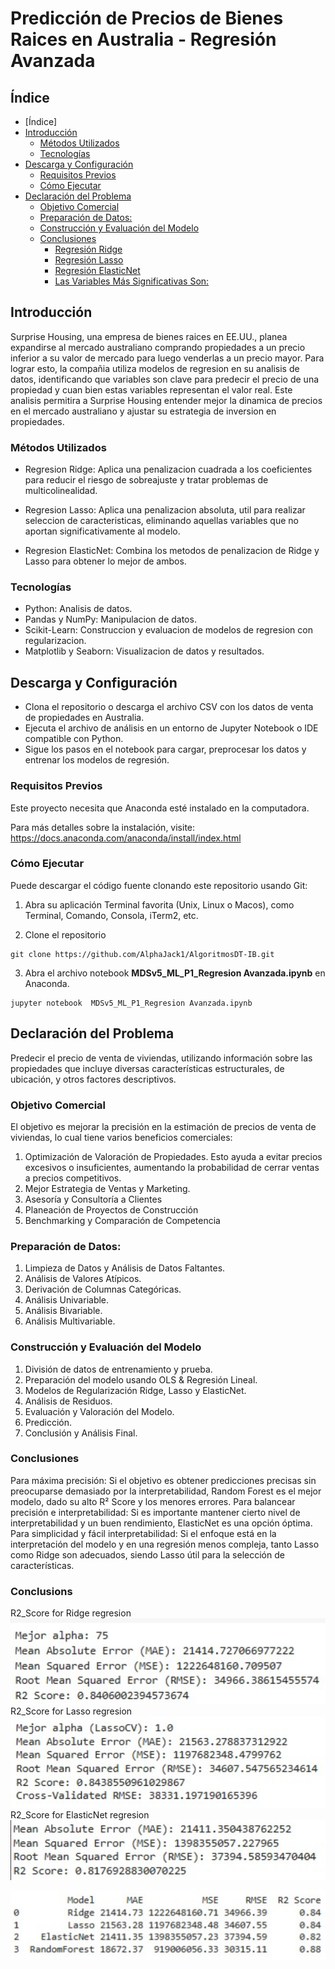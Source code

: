 # Predicción de Precios de Bienes Raices en Australia - Regresión Avanzada


## Índice


- [Índice]
- [Introducción](#introducción)
  - [Métodos Utilizados](#métodos-utilizados)
  - [Tecnologías](#tecnologías)
- [Descarga y Configuración](#descarga-y-configuración)
  - [Requisitos Previos](#requisitos-previos)
  - [Cómo Ejecutar](#cómo-ejecutar)
- [Declaración del Problema](#declaración-del-problema)
  - [Objetivo Comercial](#objetivo-comercial)
  - [Preparación de Datos:](#preparación-de-datos)
  - [Construcción y Evaluación del Modelo](#construcción-y-evaluación-del-modelo)
  - [Conclusiones](#conclusiones)
    - [Regresión Ridge](#regresión-ridge)
    - [Regresión Lasso](#regresión-lasso)
    - [Regresión ElasticNet](#regresión-lasso)
    - [Las Variables Más Significativas Son:](#las-variables-más-significativas-son)


## Introducción


Surprise Housing, una empresa de bienes raices en EE.UU., planea expandirse al mercado australiano comprando propiedades a un precio inferior a su valor de mercado para luego venderlas a un precio mayor. Para lograr esto, la compañia utiliza modelos de regresion en su analisis de datos, identificando que variables son clave para predecir el precio de una propiedad y cuan bien estas variables representan el valor real. Este analisis permitira a Surprise Housing entender mejor la dinamica de precios en el mercado australiano y ajustar su estrategia de inversion en propiedades.






### Métodos Utilizados


* Regresion Ridge: Aplica una penalizacion cuadrada a los coeficientes para reducir el riesgo de sobreajuste y tratar problemas de multicolinealidad.


* Regresion Lasso: Aplica una penalizacion absoluta, util para realizar seleccion de caracteristicas, eliminando aquellas variables que no aportan significativamente al modelo.
* Regresion ElasticNet: Combina los metodos de penalizacion de Ridge y Lasso para obtener lo mejor de ambos.


### Tecnologías


* Python: Analisis de datos.
* Pandas y NumPy: Manipulacion de datos.
* Scikit-Learn: Construccion y evaluacion de modelos de regresion con regularizacion.
* Matplotlib y Seaborn: Visualizacion de datos y resultados.


## Descarga y Configuración


* Clona el repositorio o descarga el archivo CSV con los datos de venta de propiedades en Australia.
* Ejecuta el archivo de análisis en un entorno de Jupyter Notebook o IDE compatible con Python.
* Sigue los pasos en el notebook para cargar, preprocesar los datos y entrenar los modelos de regresión.


### Requisitos Previos


Este proyecto necesita que Anaconda esté instalado en la computadora.


Para más detalles sobre la instalación, visite: https://docs.anaconda.com/anaconda/install/index.html


### Cómo Ejecutar


Puede descargar el código fuente clonando este repositorio usando Git:


1. Abra su aplicación Terminal favorita (Unix, Linux o Macos), como Terminal, Comando, Consola, iTerm2, etc.


2. Clone el repositorio


```
git clone https://github.com/AlphaJack1/AlgoritmosDT-IB.git
```


3. Abra el archivo notebook **MDSv5_ML_P1_Regresion Avanzada.ipynb** en Anaconda.


```
jupyter notebook  MDSv5_ML_P1_Regresion Avanzada.ipynb
```




## Declaración del Problema


Predecir el precio de venta de viviendas, utilizando información sobre las propiedades que incluye diversas características estructurales, de ubicación, y otros factores descriptivos.




### Objetivo Comercial


El objetivo es mejorar la precisión en la estimación de precios de venta de viviendas, lo cual tiene varios beneficios comerciales:
1. Optimización de Valoración de Propiedades. Esto ayuda a evitar precios excesivos o insuficientes, aumentando la probabilidad de cerrar ventas a precios competitivos.
2. Mejor Estrategia de Ventas y Marketing. 
3. Asesoría y Consultoría a Clientes
4. Planeación de Proyectos de Construcción
5. Benchmarking y Comparación de Competencia


### Preparación de Datos:


1. Limpieza de Datos y Análisis de Datos Faltantes.
2. Análisis de Valores Atípicos.
3. Derivación de Columnas Categóricas.
4. Análisis Univariable.
5. Análisis Bivariable.
6. Análisis Multivariable.


### Construcción y Evaluación del Modelo


1. División de datos de entrenamiento y prueba.
2. Preparación del modelo usando OLS & Regresión Lineal.
3. Modelos de Regularización Ridge, Lasso y ElasticNet.
4. Análisis de Residuos.
5. Evaluación y Valoración del Modelo.
6. Predicción.
7. Conclusión y Análisis Final.


### Conclusiones


Para máxima precisión: Si el objetivo es obtener predicciones precisas sin preocuparse demasiado por la interpretabilidad, Random Forest es el mejor modelo, dado su alto R² Score y los menores errores.
Para balancear precisión e interpretabilidad: Si es importante mantener cierto nivel de interpretabilidad y un buen rendimiento, ElasticNet es una opción óptima.
Para simplicidad y fácil interpretabilidad: Si el enfoque está en la interpretación del modelo y en una regresión menos compleja, tanto Lasso como Ridge son adecuados, siendo Lasso útil para la selección de características.




### Conclusions


R2_Score for Ridge regresion
![alt text](image.png)
R2_Score for Lasso regresion
![alt text](image-1.png)
R2_Score for ElasticNet regresion
![alt text](image-2.png)

![alt text](image-3.png)



